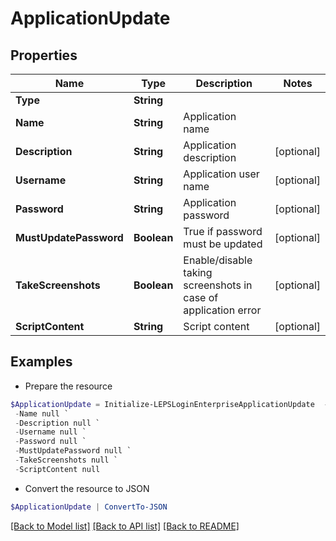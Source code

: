 # ApplicationUpdate
## Properties

Name | Type | Description | Notes
------------ | ------------- | ------------- | -------------
**Type** | **String** |  | 
**Name** | **String** | Application name | 
**Description** | **String** | Application description | [optional] 
**Username** | **String** | Application user name | [optional] 
**Password** | **String** | Application password | [optional] 
**MustUpdatePassword** | **Boolean** | True if password must be updated | [optional] 
**TakeScreenshots** | **Boolean** | Enable/disable taking screenshots in case of application error | [optional] 
**ScriptContent** | **String** | Script content | [optional] 

## Examples

- Prepare the resource
```powershell
$ApplicationUpdate = Initialize-LEPSLoginEnterpriseApplicationUpdate  -Type null `
 -Name null `
 -Description null `
 -Username null `
 -Password null `
 -MustUpdatePassword null `
 -TakeScreenshots null `
 -ScriptContent null
```

- Convert the resource to JSON
```powershell
$ApplicationUpdate | ConvertTo-JSON
```

[[Back to Model list]](../README.md#documentation-for-models) [[Back to API list]](../README.md#documentation-for-api-endpoints) [[Back to README]](../README.md)

